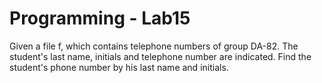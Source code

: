 # Programming - Lab15

Given a file f, which contains telephone numbers of group DA-82. The student's last name, initials and telephone number are indicated. 
Find the student's phone number by his last name and initials.
